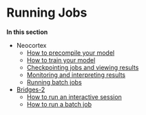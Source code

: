 # Running Jobs
**In this section**
* Neocortex
   * [How to precompile your model](#how-to-precompile-your-model)
   * [How to train your model](#how-to-train-your-model)
   * [Checkpointing jobs and viewing results](#checkpointing-jobs-and-viewing-results)
   * [Monitoring and interpreting results](#monitoring-and-interpreting-results-on-cs-2s)
   *  [Running batch jobs](#running-batch-jobs)
* [Bridges-2](#bridges-2)
   * [How to run an interactive session](#how-to-run-an-interactive-session-on-bridges-2)
   * [How to run a batch job](#how-to-run-a-batch-job-on-bridges2)
 
     
